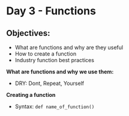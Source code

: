 # Day 3 - Functions
## Objectives:
- What are functions and why are they useful
- How to create a function
- Industry function best practices

**What are functions and why we use them:**
- DRY: Dont, Repeat, Yourself

**Creating a function**
- Syntax: `def name_of_function()`